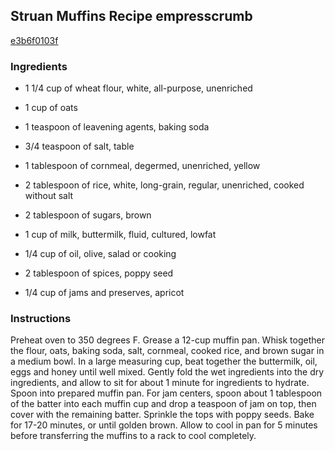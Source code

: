 ## Struan Muffins Recipe empresscrumb

[e3b6f0103f](http://www.chowhound.com/recipes/struan-muffins-29651)

### Ingredients

 - 1 1/4 cup of wheat flour, white, all-purpose, unenriched

 - 1 cup of oats

 - 1 teaspoon of leavening agents, baking soda

 - 3/4 teaspoon of salt, table

 - 1 tablespoon of cornmeal, degermed, unenriched, yellow

 - 2 tablespoon of rice, white, long-grain, regular, unenriched, cooked without salt

 - 2 tablespoon of sugars, brown

 - 1 cup of milk, buttermilk, fluid, cultured, lowfat

 - 1/4 cup of oil, olive, salad or cooking

 - 2 tablespoon of spices, poppy seed

 - 1/4 cup of jams and preserves, apricot

### Instructions

Preheat oven to 350 degrees F. Grease a 12-cup muffin pan. Whisk together the flour, oats, baking soda, salt, cornmeal, cooked rice, and brown sugar in a medium bowl. In a large measuring cup, beat together the buttermilk, oil, eggs and honey until well mixed. Gently fold the wet ingredients into the dry ingredients, and allow to sit for about 1 minute for ingredients to hydrate. Spoon into prepared muffin pan. For jam centers, spoon about 1 tablespoon of the batter into each muffin cup and drop a teaspoon of jam on top, then cover with the remaining batter. Sprinkle the tops with poppy seeds. Bake for 17-20 minutes, or until golden brown. Allow to cool in pan for 5 minutes before transferring the muffins to a rack to cool completely.